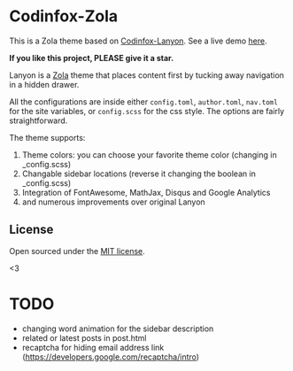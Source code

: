 # Codinfox-Zola

This is a Zola theme based on [Codinfox-Lanyon](https://codinfox.github.com/). See a live demo [here](http://svavs.github.io).

**If you like this project, PLEASE give it a star.**

Lanyon is a [Zola](http://getzola.com) theme that places content first by tucking away navigation in a hidden drawer.

All the configurations are inside either `config.toml`, `author.toml`, `nav.toml` for the site variables, or `config.scss` for the css style. The options are fairly straightforward.

The theme supports:

1. Theme colors: you can choose your favorite theme color (changing in _config.scss)
2. Changable sidebar locations (reverse it changing the boolean in _config.scss)
3. Integration of FontAwesome, MathJax, Disqus and Google Analytics
4. and numerous improvements over original Lanyon


## License

Open sourced under the [MIT license](LICENSE.md).

<3

# TODO
 - changing word animation for the sidebar description
 - related or latest posts in post.html
 - recaptcha for hiding email address link (https://developers.google.com/recaptcha/intro)
